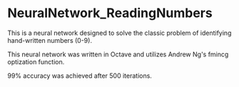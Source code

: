 # NeuralNetwork_ReadingNumbers
This is a neural network designed to solve the classic problem of identifying hand-written numbers (0-9).

This neural network was written in Octave and utilizes Andrew Ng's fmincg optization function.

99% accuracy was achieved after 500 iterations.

